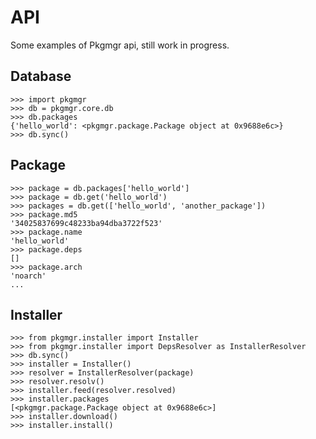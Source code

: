 API
===

Some examples of Pkgmgr api, still work in progress.

Database
--------

```
>>> import pkgmgr
>>> db = pkgmgr.core.db
>>> db.packages
{'hello_world': <pkgmgr.package.Package object at 0x9688e6c>}
>>> db.sync()
```

Package
-------

```
>>> package = db.packages['hello_world']
>>> package = db.get('hello_world')
>>> packages = db.get(['hello_world', 'another_package'])
>>> package.md5
'34025837699c48233ba94dba3722f523'
>>> package.name
'hello_world'
>>> package.deps
[]
>>> package.arch
'noarch'
...
```

Installer
---------

```
>>> from pkgmgr.installer import Installer
>>> from pkgmgr.installer import DepsResolver as InstallerResolver
>>> db.sync()
>>> installer = Installer()
>>> resolver = InstallerResolver(package)
>>> resolver.resolv()
>>> installer.feed(resolver.resolved)
>>> installer.packages
[<pkgmgr.package.Package object at 0x9688e6c>]
>>> installer.download()
>>> installer.install()
```
